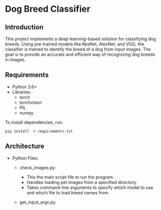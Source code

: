 # Dog Breed Classifier

## Introduction
This project implements a deep learning-based solution for classifying dog breeds. Using pre-trained models like ResNet, AlexNet, and VGG, the classifier is trained to identify the breed of a dog from input images. The goal is to provide an accurate and efficient way of recognizing dog breeds in images.

## Requirements
- Python 3.6+
- Libraries:
  - torch
  - torchvision
  - PIL
  - numpy

To install dependencies, run:

`pip install -r requirements.txt`


## Architecture
- Python Files:
    - check_images.py:
        - This the main script file to run the program.
        - Handles loading pet images from a specified directory.
        - Takes command-line arguments to specify which model to use and which file to load breed names from.

    - get_input_args.py:
        - Parses and processes the command input arguments to run the program.

    - get_pet_labels.py:
        - Processes the image directory and reads the image filenames as labels for the models evaluation later.  

    - classifier.py:
        - Contains the logic for classifying images using pre-trained models (ResNet, AlexNet, VGG).
        - It applies image transformations and uses the model to predict dog breeds.

    - classify_images.py:
        - Calls the model functions from classifier.py
        - Appends the model predictions to the results dictionary, and appends the match results in binary format.
    
    - adjust_results4_isadog.py:
        - Determines if predictions correctly classify an image as a dog species or not and appends this in binary 
          format to the results dictionary.

    - calculates_results_stats.py:
        - Calculates various statistics on the model predictions to express how well it performs in predicting the 
          the image label and if it's a dog.
    
    - print_results.py:
        - Prints final statistics and summary for the program.

    - get_pet_labels.py:
        - Extracts breed labels from the file names of the pet images.
        - It generates a dictionary mapping images to their respective breed names.

    - calculates_results_stats.py:
        - Computes performance metrics for the model.
        - Evaluates the classification results and outputs statistics like accuracy.

## Input Files and Directories:

    - pet_images/: Contains the input images to be classified. These should be placed in this directory.
    - dognames.txt: A file containing the list of dog breed names.
    - imagenet1000_clsid_to_human.txt: A file that maps ImageNet class IDs to breed names.

### Shell Script:
    - run_models_batch.sh: A shell script to run classification on all images using multiple model architectures in batch.

### Output Files:
    - The classification results are saved to text files (e.g., alexnet_pet-images.txt), each containing the predicted breed for each image.


# How to Run:

    - Clone repository and install dependencies:

`pip install -r requirements.txt`

    - Run the image classification: Use the following command to classify pet images using a specific model (e.g., alexnet):

`python check_images.py --dir pet_images/ --arch alexnet --dogfile dognames.txt > alexnet_pet-images.txt`

    - You can also run batch classification: Run the batch script to classify images with multiple models:

`sh run_models_batch.sh`

    - You can upload your own images of dogs and other objects to the directory and test the program.
    - Note: This program will only work with the following model architecture inputs: resnet, alexnet, vgg.

## Conclusion
This repository provides a practical solution for classifying dog breeds in images using deep learning models. It’s designed to be easy to use with flexibility for choosing different model architectures.
